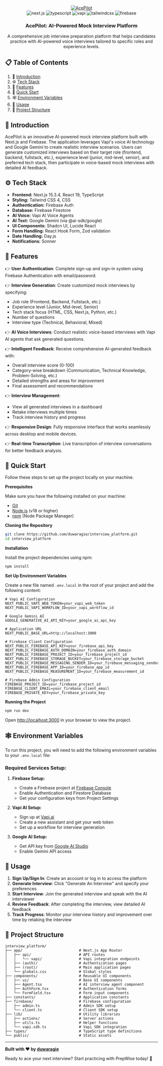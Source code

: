 <div align="center">
  <br />
    <a href="https://github.com/duwaragie/interview_platform" target="_blank">
      <img src="https://github.com/user-attachments/assets/1c0131c7-9f2d-4e3b-b47c-9679e76d8f9a" alt="AcePilot">
    </a>
  <br />
  
  <div>
    <img src="https://img.shields.io/badge/-Next.JS-black?style=for-the-badge&logoColor=white&logo=nextdotjs&color=black" alt="next.js" />
    <img src="https://img.shields.io/badge/-TypeScript-black?style=for-the-badge&logoColor=white&logo=typescript&color=3178C6" alt="typescript" />
    <img src="https://img.shields.io/badge/-Vapi-white?style=for-the-badge&color=5dfeca" alt="vapi" />
    <img src="https://img.shields.io/badge/-Tailwind_CSS-black?style=for-the-badge&logoColor=white&logo=tailwindcss&color=06B6D4" alt="tailwindcss" />
    <img src="https://img.shields.io/badge/-Firebase-black?style=for-the-badge&logoColor=white&logo=firebase&color=DD2C00" alt="firebase" />
  </div>

  <h3 align="center">AcePilot: AI-Powered Mock Interview Platform</h3>

   <div align="center">
     A comprehensive job interview preparation platform that helps candidates practice with AI-powered voice interviews tailored to specific roles and experience levels.
    </div>
</div>

## 📋 <a name="table">Table of Contents</a>

1. 🤖 [Introduction](#introduction)
2. ⚙️ [Tech Stack](#tech-stack)
3. 🔋 [Features](#features)
4. 🤸 [Quick Start](#quick-start)
5. 🕸️ [Environment Variables](#environment-variables)
6. 🚀 [Usage](#usage)
7. 📁 [Project Structure](#project-structure)

## <a name="introduction">🤖 Introduction</a>

AcePilot is an innovative AI-powered mock interview platform built with Next.js and Firebase. The application leverages Vapi's voice AI technology and Google Gemini to create realistic interview scenarios. Users can generate customized interviews based on their target role (frontend, backend, fullstack, etc.), experience level (junior, mid-level, senior), and preferred tech stack, then participate in voice-based mock interviews with detailed AI feedback.

## <a name="tech-stack">⚙️ Tech Stack</a>

- **Frontend:** Next.js 15.3.4, React 19, TypeScript
- **Styling:** Tailwind CSS 4, CSS
- **Authentication:** Firebase Auth
- **Database:** Firebase Firestore
- **AI Voice:** Vapi AI Voice Agents
- **AI Text:** Google Gemini (via @ai-sdk/google)
- **UI Components:** Shadcn UI, Lucide React
- **Form Handling:** React Hook Form, Zod validation
- **Date Handling:** Day.js
- **Notifications:** Sonner

## <a name="features">🔋 Features</a>

👉 **User Authentication**: Complete sign-up and sign-in system using Firebase Authentication with email/password.

👉 **Interview Generation**: Create customized mock interviews by specifying:
   - Job role (Frontend, Backend, Fullstack, etc.)
   - Experience level (Junior, Mid-level, Senior)
   - Tech stack focus (HTML, CSS, Next.js, Python, etc.)
   - Number of questions
   - Interview type (Technical, Behavioral, Mixed)

👉 **AI Voice Interviews**: Conduct realistic voice-based interviews with Vapi AI agents that ask generated questions.

👉 **Intelligent Feedback**: Receive comprehensive AI-generated feedback with:
   - Overall interview score (0-100)
   - Category-wise breakdown (Communication, Technical Knowledge, Problem-Solving, etc.)
   - Detailed strengths and areas for improvement
   - Final assessment and recommendations

👉 **Interview Management**: 
   - View all generated interviews in a dashboard
   - Retake interviews multiple times
   - Track interview history and progress

👉 **Responsive Design**: Fully responsive interface that works seamlessly across desktop and mobile devices.

👉 **Real-time Transcription**: Live transcription of interview conversations for better feedback analysis.

## <a name="quick-start">🤸 Quick Start</a>

Follow these steps to set up the project locally on your machine.

**Prerequisites**

Make sure you have the following installed on your machine:

- [Git](https://git-scm.com/)
- [Node.js](https://nodejs.org/en) (v18 or higher)
- [npm](https://www.npmjs.com/) (Node Package Manager)

**Cloning the Repository**

```bash
git clone https://github.com/duwaragie/interview_platform.git
cd interview_platform
```

**Installation**

Install the project dependencies using npm:

```bash
npm install
```

**Set Up Environment Variables**

Create a new file named `.env.local` in the root of your project and add the following content:

```env
# Vapi AI Configuration
NEXT_PUBLIC_VAPI_WEB_TOKEN=your_vapi_web_token
NEXT_PUBLIC_VAPI_WORKFLOW_ID=your_vapi_workflow_id

# Google Gemini AI
GOOGLE_GENERATIVE_AI_API_KEY=your_google_ai_api_key

# Application URL
NEXT_PUBLIC_BASE_URL=http://localhost:3000

# Firebase Client Configuration
NEXT_PUBLIC_FIREBASE_API_KEY=your_firebase_api_key
NEXT_PUBLIC_FIREBASE_AUTH_DOMAIN=your_firebase_auth_domain
NEXT_PUBLIC_FIREBASE_PROJECT_ID=your_firebase_project_id
NEXT_PUBLIC_FIREBASE_STORAGE_BUCKET=your_firebase_storage_bucket
NEXT_PUBLIC_FIREBASE_MESSAGING_SENDER_ID=your_firebase_messaging_sender_id
NEXT_PUBLIC_FIREBASE_APP_ID=your_firebase_app_id
NEXT_PUBLIC_FIREBASE_MEASUREMENT_ID=your_firebase_measurement_id

# Firebase Admin Configuration
FIREBASE_PROJECT_ID=your_firebase_project_id
FIREBASE_CLIENT_EMAIL=your_firebase_client_email
FIREBASE_PRIVATE_KEY=your_firebase_private_key
```

**Running the Project**

```bash
npm run dev
```

Open [http://localhost:3000](http://localhost:3000) in your browser to view the project.

## <a name="environment-variables">🕸️ Environment Variables</a>

To run this project, you will need to add the following environment variables to your `.env.local` file:

### Required Services Setup:

1. **Firebase Setup:**
   - Create a Firebase project at [Firebase Console](https://console.firebase.google.com/)
   - Enable Authentication and Firestore Database
   - Get your configuration keys from Project Settings

2. **Vapi AI Setup:**
   - Sign up at [Vapi.ai](https://vapi.ai/)
   - Create a new assistant and get your web token
   - Set up a workflow for interview generation

3. **Google AI Setup:**
   - Get API key from [Google AI Studio](https://makersuite.google.com/app/apikey)
   - Enable Gemini API access

## <a name="usage">🚀 Usage</a>

1. **Sign Up/Sign In**: Create an account or log in to access the platform
2. **Generate Interview**: Click "Generate An Interview" and specify your preferences
3. **Start Interview**: Join the generated interview and speak with the AI interviewer
4. **Review Feedback**: After completing the interview, view detailed AI feedback
5. **Track Progress**: Monitor your interview history and improvement over time by retaking the interview

## <a name="project-structure">📁 Project Structure</a>

```
interview_platform/
├── app/                          # Next.js App Router
│   ├── api/                      # API routes
│   │   └── vapi/                 # Vapi integration endpoints
│   ├── (auth)/                   # Authentication pages
│   ├── (root)/                   # Main application pages
│   └── globals.css               # Global styles
├── components/                   # Reusable UI components
│   ├── ui/                       # Base UI components
│   ├── Agent.tsx                 # AI interview agent component
│   ├── AuthForm.tsx              # Authentication forms
│   └── FormField.tsx             # Form input components
├── constants/                    # Application constants
├── firebase/                     # Firebase configuration
│   ├── admin.ts                  # Admin SDK setup
│   └── client.ts                 # Client SDK setup
├── lib/                          # Utility libraries
│   ├── actions/                  # Server actions
│   ├── utils.ts                  # Helper functions
│   └── vapi.sdk.ts               # Vapi SDK integration
├── types/                        # TypeScript type definitions
└── public/                       # Static assets
```

---

**Built with ❤️ by [duwaragie](https://github.com/duwaragie)**

Ready to ace your next interview? Start practicing with PrepWise today! 🚀
